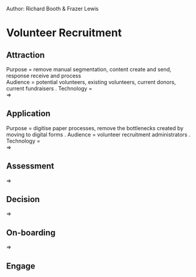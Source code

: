 Author: Richard Booth & Frazer Lewis

# Volunteer Recruitment
## Attraction
Purpose = remove manual segmentation, content create and send, response receive and process  
Audience = potential volunteers, existing volunteers, current donors, current fundraisers . 
Technology =  
=>
## Application
Purpose = digitise paper processes, remove the bottlenecks created by moving to digital forms . 
Audience = volunteer recruitment administrators . 
Technology =  
=>
## Assessment
=>
## Decision
=> 
## On-boarding
=>
## Engage
